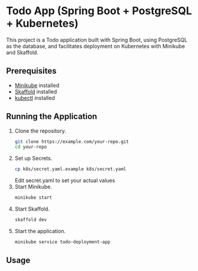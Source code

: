 # Todo App (Spring Boot + PostgreSQL + Kubernetes)

This project is a Todo application built with Spring Boot, using PostgreSQL as the database, and facilitates deployment on Kubernetes with Minikube and Skaffold.

## Prerequisites

- [Minikube](https://minikube.sigs.k8s.io/docs/start/) installed
- [Skaffold](https://skaffold.dev/docs/install/) installed
- [kubectl](https://kubernetes.io/ja/docs/tasks/tools/install-kubectl/) installed

## Running the Application

1. Clone the repository.
   ```bash
   git clone https://example.com/your-repo.git
   cd your-repo
   ```
2. Set up Secrets.
   ```bash
   cp k8s/secret.yaml.example k8s/secret.yaml
   ```
   Edit secret.yaml to set your actual values
3. Start Minikube.
   ```bash
   minikube start
   ```
4. Start Skaffold.
   ```bash
   skaffold dev
   ```
5. Start the application.
   ```bash
   minikube service todo-deployment-app
   ```

## Usage
